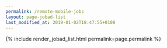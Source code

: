 ```yaml
---
permalink: /remote-mobile-jobs
layout: page-jobad-list
last_modified_at: 2019-01-02T18:47:55+0100
---
```

{% include render_jobad_list.html permalink=page.permalink %}
